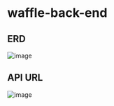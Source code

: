 # waffle-back-end

## ERD
![image](https://user-images.githubusercontent.com/107793780/211477360-d0e0afb8-31c9-48c8-9904-82c9104ba2b2.png)

## API URL
![image](https://user-images.githubusercontent.com/107793780/211477853-0ba93d74-1dce-4c3f-aae5-75630cafce1c.png)
